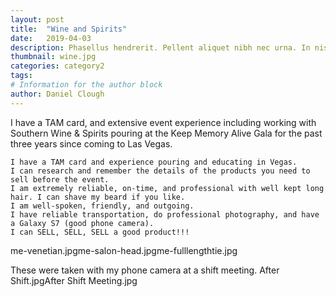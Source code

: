 ```yaml
---
layout: post
title:  "Wine and Spirits"
date:   2019-04-03
description: Phasellus hendrerit. Pellent aliquet nibh nec urna. In nis aliquet vel, dapibus id,mattis.
thumbnail: wine.jpg
categories: category2
tags: 
# Information for the author block
author: Daniel Clough
---
```


I have a TAM card, and extensive event experience including working with Southern Wine & Spirits pouring at the Keep Memory Alive Gala for the past three years since coming to Las Vegas.

    I have a TAM card and experience pouring and educating in Vegas.
    I can research and remember the details of the products you need to sell before the event.
    I am extremely reliable, on-time, and professional with well kept long hair. I can shave my beard if you like.
    I am well-spoken, friendly, and outgoing.
    I have reliable transportation, do professional photography, and have a Galaxy S7 (good phone camera).
    I can SELL, SELL, SELL a good product!!! 


me-venetian.jpgme-salon-head.jpgme-fulllengthtie.jpg

These were taken with my phone camera at a shift meeting.
After Shift.jpgAfter Shift Meeting.jpg
